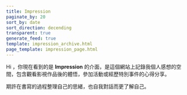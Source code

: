 ```yaml
---
title: Impression
paginate_by: 20
sort_by: date
sort_direction: decending
transparent: true
generate_feed: true
template: impression_archive.html
page_template: impression_page.html
---
```


Hi ，你現在看到的是 **Impression** 的介面，是這個網站上記錄我個人感想的空間，包含觀看影視作品後的體悟，參加活動或經歷特別事件的心得分享。

期許在書寫的過程整理自己的思緒，也自我對話而更了解自己。

<!--
歡迎你先往下瀏覽看看過去的內容。

也可以點擊下方箭頭，先瀏覽我自己最喜歡的幾期！

 <details>
  <summary>展開清單</summary>
  <ul>
    <li><a href="/impression/repositioning-pinchlime-empowered-by-chatgpt-once-again/">重新定位 Pin 起來電子報、再次感到被 ChatGPT 賦能</a></li>
    <li><a href="/impression/my-three-principles-for-choosing-ai-tools/">我目前選擇 AI 工具的三個原則</a></li>
    <li><a href="/impression/my-six-chatgpt-assistants/">我的六個專屬 ChatGPT 助手</a></li>
    <li><a href="/impression/why-i-dont-want-to-use-substack-anymore/">為何我不想再用 Substack 寄送電子報？</a></li>
    <li><a href="/impression/the-core-element-of-a-workflow/">工作流的核心在於你想解決的問題</a></li>
    <li><a href="/impression/open-source-my-impression/">Open Source 自己的想法</a></li>
    <li><a href="/impression/why-twitter-is-better-than-facebook/">Twitter 比 Facebook 更好的地方</a></li>
  </ul>
</details> -->
